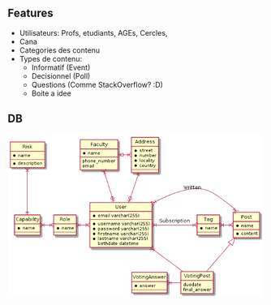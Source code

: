 ## Features

- Utilisateurs: Profs, etudiants, AGEs, Cercles,
- Cana
- Categories des contenu
- Types de contenu:
  - Informatif (Event)
  - Decisionnel (Poll)
  - Questions (Comme StackOverflow? :D)
  - Boite a idee

## DB

![schema](out/uml/database_schema/db_mdl.png)
